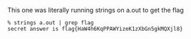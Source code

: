 This one was literally running strings on a.out to get the flag

```
% strings a.out | grep flag
secret answer is flag{HaW4h6KqPPAWYizeK1zXbGn5gkMQXjl8}
```
